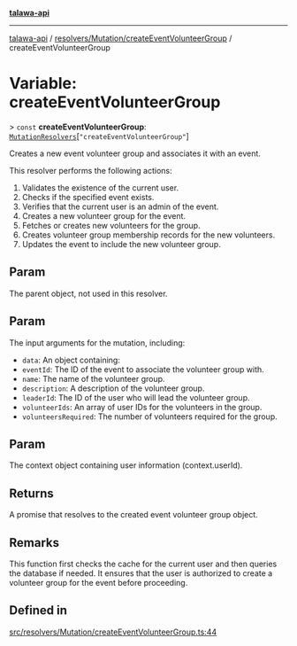 [**talawa-api**](../../../../README.md)

***

[talawa-api](../../../../modules.md) / [resolvers/Mutation/createEventVolunteerGroup](../README.md) / createEventVolunteerGroup

# Variable: createEventVolunteerGroup

\> `const` **createEventVolunteerGroup**: [`MutationResolvers`](../../../../types/generatedGraphQLTypes/type-aliases/MutationResolvers.md)\[`"createEventVolunteerGroup"`\]

Creates a new event volunteer group and associates it with an event.

This resolver performs the following actions:

1. Validates the existence of the current user.
2. Checks if the specified event exists.
3. Verifies that the current user is an admin of the event.
4. Creates a new volunteer group for the event.
5. Fetches or creates new volunteers for the group.
6. Creates volunteer group membership records for the new volunteers.
7. Updates the event to include the new volunteer group.

## Param

The parent object, not used in this resolver.

## Param

The input arguments for the mutation, including:
  - `data`: An object containing:
   - `eventId`: The ID of the event to associate the volunteer group with.
   - `name`: The name of the volunteer group.
   - `description`: A description of the volunteer group.
   - `leaderId`: The ID of the user who will lead the volunteer group.
   - `volunteerIds`: An array of user IDs for the volunteers in the group.
   - `volunteersRequired`: The number of volunteers required for the group.

## Param

The context object containing user information (context.userId).

## Returns

A promise that resolves to the created event volunteer group object.

## Remarks

This function first checks the cache for the current user and then queries the database if needed. It ensures that the user is authorized to create a volunteer group for the event before proceeding.

## Defined in

[src/resolvers/Mutation/createEventVolunteerGroup.ts:44](https://github.com/PalisadoesFoundation/talawa-api/blob/832d310bae30bd8cb45fb1b44f62dd776dccc52f/src/resolvers/Mutation/createEventVolunteerGroup.ts#L44)
